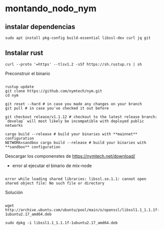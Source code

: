 # montando_nodo_nym








## instalar dependencias 


~~~
sudo apt install pkg-config build-essential libssl-dev curl jq git
~~~

## Instalar rust 

~~~
curl --proto '=https' --tlsv1.2 -sSf https://sh.rustup.rs | sh
~~~

Preconstruir el binario

~~~

rustup update
git clone https://github.com/nymtech/nym.git
cd nym

git reset --hard # in case you made any changes on your branch
git pull # in case you've checked it out before

git checkout release/v1.1.12 # checkout to the latest release branch: `develop` will most likely be incompatible with deployed public networks

cargo build --release # build your binaries with **mainnet** configuration
NETWORK=sandbox cargo build --release # build your binaries with **sandbox** configuration

~~~


Descargar los componenstes de https://nymtech.net/download/




*  error al ejecutar el binario de mix-node

~~~

error while loading shared libraries: libssl.so.1.1: cannot open shared object file: No such file or directory
~~~


Solución 

~~~

wget http://archive.ubuntu.com/ubuntu/pool/main/o/openssl/libssl1.1_1.1.1f-1ubuntu2.17_amd64.deb

sudo dpkg -i libssl1.1_1.1.1f-1ubuntu2.17_amd64.deb



~~~
